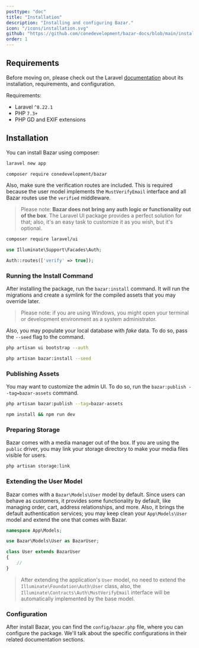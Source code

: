 ```yaml
---
posttype: "doc"
title: "Installation"
description: "Installing and configuring Bazar."
icon: "/icons/installation.svg"
github: "https://github.com/conedevelopment/bazar-docs/blob/main/installation.md"
order: 1
---
```


## Requirements

Before moving on, please check out the Laravel [documentation](https://laravel.com/docs/master/installation) about its installation, requirements, and configuration.

Requirements:
- Laravel `^8.22.1`
- PHP `7.3+`
- PHP GD and EXIF extensions

## Installation

You can install Bazar using composer:

```sh
laravel new app

composer require conedevelopment/bazar
```

Also, make sure the verification routes are included. This is required because the user model implements the `MustVerifyEmail` interface and all Bazar routes use the `verified` middleware.

> Please note: **Bazar does not bring any auth logic or functionality out of the box**. The Laravel UI package provides a perfect solution for that; also, it's an easy task to customize it as you wish, but it's optional.

```sh
composer require laravel/ui
```

```php
use Illuminate\Support\Facades\Auth;

Auth::routes(['verify' => true]);
```

### Running the Install Command

After installing the package, run the `bazar:install` command. It will run the migrations and create a symlink for the compiled assets that you may override later.

> Please note: if you are using Windows, you might open your terminal or development environment as a system administrator.

Also, you may populate your local database with *fake* data. To do so, pass the `--seed` flag to the command.

```sh
php artisan ui bootstrap --auth

php artisan bazar:install --seed
```

### Publishing Assets

You may want to customize the admin UI. To do so, run the `bazar:publish --tag=bazar-assets` command.

```sh
php artisan bazar:publish --tag=bazar-assets

npm install && npm run dev
```

### Preparing Storage

Bazar comes with a media manager out of the box. If you are using the `public` driver, you may link your storage directory to make your media files visible for users.

```sh
php artisan storage:link
```

### Extending the User Model

Bazar comes with a `Bazar\Models\User` model by default. Since users can behave as customers, it provides some functionality by default, like managing order, cart, address relationships, and more. Also, it brings the default authentication services; you may keep clean your `App\Models\User` model and extend the one that comes with Bazar.

```php
namespace App\Models;

use Bazar\Models\User as BazarUser;

class User extends BazarUser
{
    //
}
```

> After extending the application's `User` model, no need to extend the `Illuminate\Foundation\Auth\User` class, also, the `Illuminate\Contracts\Auth\MustVerifyEmail` interface will be automatically implemented by the base model.

### Configuration

After install Bazar, you can find the `config/bazar.php` file, where you can configure the package. We'll talk about the specific configurations in their related documentation sections.
